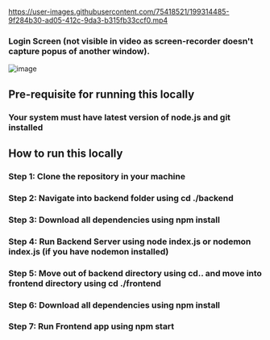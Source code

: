 


https://user-images.githubusercontent.com/75418521/199314485-9f284b30-ad05-412c-9da3-b315fb33ccf0.mp4

### Login Screen (not visible in video as screen-recorder doesn't capture popus of another window).
![image](https://user-images.githubusercontent.com/75418521/199317804-42ac2b4c-5478-458e-8f9f-900e9ec8535a.png)

## Pre-requisite for running this locally

### Your system must have latest version of node.js and git installed

## How to run this locally

### Step 1: Clone the repository in your machine
### Step 2: Navigate into backend folder using cd ./backend
### Step 3: Download all dependencies using npm install
### Step 4: Run Backend Server using node index.js or nodemon index.js (if you have nodemon installed)
### Step 5: Move out of backend directory using cd.. and move into frontend directory using cd ./frontend
### Step 6: Download all dependencies using npm install
### Step 7: Run Frontend app using npm start



